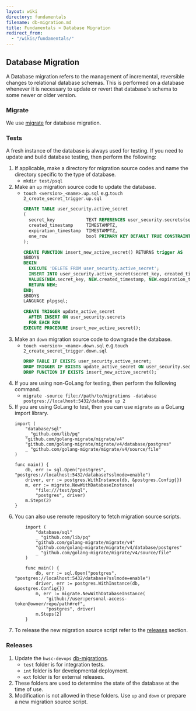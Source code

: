 ```yaml
---
layout: wiki
directory: fundamentals
filename: db-migration.md
title: Fundamentals > Database Migration
redirect_from:
  - "/wikis/fundamentals/"
---
```

## Database Migration
A Database migration refers to the management of incremental, reversible changes to relational database schemas.
This is performed on a database whenever it is necessary to update or revert that database's schema to some newer or older version.

### Migrate
We use [migrate](https://github.com/golang-migrate/migrate) for database migration.

### Tests
A fresh instance of the database is always used for testing.
If you need to update and build database testing, then perform the following:
1. If applicable, make a directory for migration source codes and name the directory specific to the type of database.
    - `mkdir test/psql` 
2. Make an `up` migration source code to update the database.
    - `touch <version>_<name>.up.sql` e.g.`touch 2_create_secret_trigger.up.sql`
        ```sql
        CREATE TABLE user_security.active_secret
        (
          secret_key            TEXT REFERENCES user_security.secrets(secret_key) ON DELETE CASCADE,
          created_timestamp     TIMESTAMPTZ,
          expiration_timestamp  TIMESTAMPTZ,
          one_row               bool PRIMARY KEY DEFAULT TRUE CONSTRAINT one_row_allowed CHECK(one_row)
        );
        
        CREATE FUNCTION insert_new_active_secret() RETURNS trigger AS
        $BODY$
        BEGIN
          EXECUTE 'DELETE FROM user_security.active_secret';
          INSERT INTO user_security.active_secret(secret_key, created_timestamp, expiration_timestamp, one_row)
          VALUES(NEW.secret_key, NEW.created_timestamp, NEW.expiration_timestamp, TRUE);
          RETURN NEW;
        END;
        $BODY$
        LANGUAGE plpgsql;
        
        CREATE TRIGGER update_active_secret
          AFTER INSERT ON user_security.secrets
          FOR EACH ROW
        EXECUTE PROCEDURE insert_new_active_secret();
        ```
3. Make an `down` migration source code to downgrade the database.
   - `touch <version>_<name>.down.sql` e.g.`touch 2_create_secret_trigger.down.sql`
        ```sql
        DROP TABLE IF EXISTS user_security.active_secret;
        DROP TRIGGER IF EXISTS update_active_secret ON user_security.secrets;
        DROP FUNCTION IF EXISTS insert_new_active_secret();
        ```
4. If you are using non-GoLang for testing, then perform the following command.
    - `migrate -source file://path/to/migrations -database postgres://localhost:5432/database up 2`
5. If you are using GoLang to test, then you can use `migrate` as a GoLang import library.
    ```golang
    import (
        "database/sql"
        _ "github.com/lib/pq"
        "github.com/golang-migrate/migrate/v4"
        "github.com/golang-migrate/migrate/v4/database/postgres"
        _ "github.com/golang-migrate/migrate/v4/source/file"
    )
    
    func main() {
        db, err := sql.Open("postgres", "postgres://localhost:5432/database?sslmode=enable")
        driver, err := postgres.WithInstance(db, &postgres.Config{})
        m, err := migrate.NewWithDatabaseInstance(
            "file:///test/psql",
            "postgres", driver)
        m.Steps(2)
    }
    ```
6. You can also use remote repository to fetch migration source scripts.
    ```golang
        import (
            "database/sql"
            _ "github.com/lib/pq"
            "github.com/golang-migrate/migrate/v4"
            "github.com/golang-migrate/migrate/v4/database/postgres"
            _ "github.com/golang-migrate/migrate/v4/source/file"
        )
        
        func main() {
            db, err := sql.Open("postgres", "postgres://localhost:5432/database?sslmode=enable")
            driver, err := postgres.WithInstance(db, &postgres.Config{})
            m, err := migrate.NewWithDatabaseInstance(
                "github://user:personal-access-token@owner/repo/path#ref",
                "postgres", driver)
            m.Steps(2)
        }
    ```
7. To release the new migration source script refer to the [releases](https://hwsc-org.github.io/wikis/fundamentals/db-migration.html#releases) section.

### Releases
1. Update the `hwsc-devops` [db-migrations](https://github.com/hwsc-org/hwsc-dev-ops/tree/master/db-migrations).
    - `test` folder is for integration tests.
    - `int` folder is for developmental deployment.
    - `ext` folder is for external releases.
2. These folders are used to determine the state of the database at the time of use.
3. Modification is not allowed in these folders. Use `up` and `down` or prepare a new migration source script.
